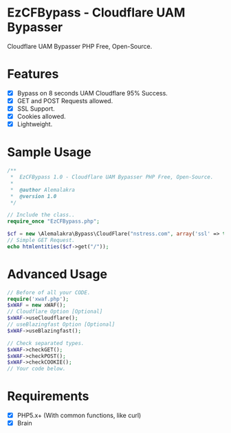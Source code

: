 # EzCFBypass - Cloudflare UAM Bypasser
Cloudflare UAM Bypasser PHP Free, Open-Source.

# Features

- [x] Bypass on 8 seconds UAM Cloudflare 95% Success.
- [x] GET and POST Requests allowed.
- [x] SSL Support.
- [x] Cookies allowed.
- [x] Lightweight.

# Sample Usage
```php
/**
 *  EzCFBypass 1.0 - Cloudflare UAM Bypasser PHP Free, Open-Source.
 *
 *  @author Alemalakra
 *  @version 1.0
 */

// Include the class..
require_once "EzCFBypass.php";

$cf = new \Alemalakra\Bypass\CloudFlare("nstress.com", array('ssl' => true));
// Simple GET Request.
echo htmlentities($cf->get("/"));
```
# Advanced Usage
```php
// Before of all your CODE.
require('xwaf.php');
$xWAF = new xWAF();
// Cloudflare Option [Optional]
$xWAF->useCloudflare();
// useBlazingfast Option [Optional]
$xWAF->useBlazingfast();

// Check separated types.
$xWAF->checkGET();
$xWAF->checkPOST();
$xWAF->checkCOOKIE();
// Your code below.
```

# Requirements

- [x] PHP5.x+ (With common functions, like curl)
- [x] Brain
